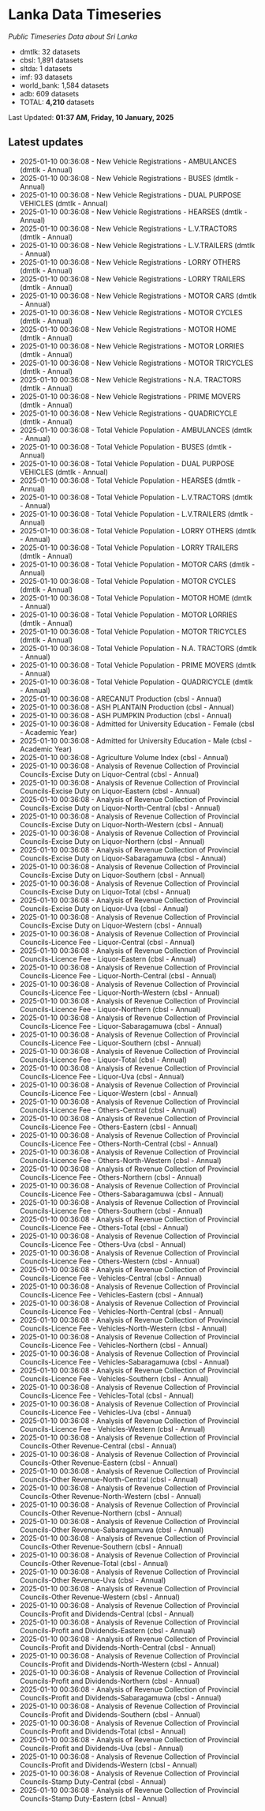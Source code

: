 # Lanka Data Timeseries
*Public Timeseries Data about Sri Lanka*

* dmtlk: 32 datasets
* cbsl: 1,891 datasets
* sltda: 1 datasets
* imf: 93 datasets
* world_bank: 1,584 datasets
* adb: 609 datasets
* TOTAL: **4,210** datasets

Last Updated: **01:37 AM, Friday, 10 January, 2025**

## Latest updates

* 2025-01-10 00:36:08 - New Vehicle Registrations - AMBULANCES (dmtlk - Annual)
* 2025-01-10 00:36:08 - New Vehicle Registrations - BUSES (dmtlk - Annual)
* 2025-01-10 00:36:08 - New Vehicle Registrations - DUAL PURPOSE VEHICLES (dmtlk - Annual)
* 2025-01-10 00:36:08 - New Vehicle Registrations - HEARSES (dmtlk - Annual)
* 2025-01-10 00:36:08 - New Vehicle Registrations - L.V.TRACTORS (dmtlk - Annual)
* 2025-01-10 00:36:08 - New Vehicle Registrations - L.V.TRAILERS (dmtlk - Annual)
* 2025-01-10 00:36:08 - New Vehicle Registrations - LORRY OTHERS (dmtlk - Annual)
* 2025-01-10 00:36:08 - New Vehicle Registrations - LORRY TRAILERS (dmtlk - Annual)
* 2025-01-10 00:36:08 - New Vehicle Registrations - MOTOR CARS (dmtlk - Annual)
* 2025-01-10 00:36:08 - New Vehicle Registrations - MOTOR CYCLES (dmtlk - Annual)
* 2025-01-10 00:36:08 - New Vehicle Registrations - MOTOR HOME (dmtlk - Annual)
* 2025-01-10 00:36:08 - New Vehicle Registrations - MOTOR LORRIES (dmtlk - Annual)
* 2025-01-10 00:36:08 - New Vehicle Registrations - MOTOR TRICYCLES (dmtlk - Annual)
* 2025-01-10 00:36:08 - New Vehicle Registrations - N.A. TRACTORS (dmtlk - Annual)
* 2025-01-10 00:36:08 - New Vehicle Registrations - PRIME MOVERS (dmtlk - Annual)
* 2025-01-10 00:36:08 - New Vehicle Registrations - QUADRICYCLE (dmtlk - Annual)
* 2025-01-10 00:36:08 - Total Vehicle Population - AMBULANCES (dmtlk - Annual)
* 2025-01-10 00:36:08 - Total Vehicle Population - BUSES (dmtlk - Annual)
* 2025-01-10 00:36:08 - Total Vehicle Population - DUAL PURPOSE VEHICLES (dmtlk - Annual)
* 2025-01-10 00:36:08 - Total Vehicle Population - HEARSES (dmtlk - Annual)
* 2025-01-10 00:36:08 - Total Vehicle Population - L.V.TRACTORS (dmtlk - Annual)
* 2025-01-10 00:36:08 - Total Vehicle Population - L.V.TRAILERS (dmtlk - Annual)
* 2025-01-10 00:36:08 - Total Vehicle Population - LORRY OTHERS (dmtlk - Annual)
* 2025-01-10 00:36:08 - Total Vehicle Population - LORRY TRAILERS (dmtlk - Annual)
* 2025-01-10 00:36:08 - Total Vehicle Population - MOTOR CARS (dmtlk - Annual)
* 2025-01-10 00:36:08 - Total Vehicle Population - MOTOR CYCLES (dmtlk - Annual)
* 2025-01-10 00:36:08 - Total Vehicle Population - MOTOR HOME (dmtlk - Annual)
* 2025-01-10 00:36:08 - Total Vehicle Population - MOTOR LORRIES (dmtlk - Annual)
* 2025-01-10 00:36:08 - Total Vehicle Population - MOTOR TRICYCLES (dmtlk - Annual)
* 2025-01-10 00:36:08 - Total Vehicle Population - N.A. TRACTORS (dmtlk - Annual)
* 2025-01-10 00:36:08 - Total Vehicle Population - PRIME MOVERS (dmtlk - Annual)
* 2025-01-10 00:36:08 - Total Vehicle Population - QUADRICYCLE (dmtlk - Annual)
* 2025-01-10 00:36:08 - ARECANUT Production (cbsl - Annual)
* 2025-01-10 00:36:08 - ASH PLANTAIN Production (cbsl - Annual)
* 2025-01-10 00:36:08 - ASH PUMPKIN Production (cbsl - Annual)
* 2025-01-10 00:36:08 - Admitted for University Education - Female (cbsl - Academic Year)
* 2025-01-10 00:36:08 - Admitted for University Education - Male (cbsl - Academic Year)
* 2025-01-10 00:36:08 - Agriculture Volume Index (cbsl - Annual)
* 2025-01-10 00:36:08 - Analysis of Revenue Collection of Provincial Councils-Excise Duty on Liquor-Central (cbsl - Annual)
* 2025-01-10 00:36:08 - Analysis of Revenue Collection of Provincial Councils-Excise Duty on Liquor-Eastern (cbsl - Annual)
* 2025-01-10 00:36:08 - Analysis of Revenue Collection of Provincial Councils-Excise Duty on Liquor-North-Central (cbsl - Annual)
* 2025-01-10 00:36:08 - Analysis of Revenue Collection of Provincial Councils-Excise Duty on Liquor-North-Western (cbsl - Annual)
* 2025-01-10 00:36:08 - Analysis of Revenue Collection of Provincial Councils-Excise Duty on Liquor-Northern (cbsl - Annual)
* 2025-01-10 00:36:08 - Analysis of Revenue Collection of Provincial Councils-Excise Duty on Liquor-Sabaragamuwa (cbsl - Annual)
* 2025-01-10 00:36:08 - Analysis of Revenue Collection of Provincial Councils-Excise Duty on Liquor-Southern (cbsl - Annual)
* 2025-01-10 00:36:08 - Analysis of Revenue Collection of Provincial Councils-Excise Duty on Liquor-Total (cbsl - Annual)
* 2025-01-10 00:36:08 - Analysis of Revenue Collection of Provincial Councils-Excise Duty on Liquor-Uva (cbsl - Annual)
* 2025-01-10 00:36:08 - Analysis of Revenue Collection of Provincial Councils-Excise Duty on Liquor-Western (cbsl - Annual)
* 2025-01-10 00:36:08 - Analysis of Revenue Collection of Provincial Councils-Licence Fee - Liquor-Central (cbsl - Annual)
* 2025-01-10 00:36:08 - Analysis of Revenue Collection of Provincial Councils-Licence Fee - Liquor-Eastern (cbsl - Annual)
* 2025-01-10 00:36:08 - Analysis of Revenue Collection of Provincial Councils-Licence Fee - Liquor-North-Central (cbsl - Annual)
* 2025-01-10 00:36:08 - Analysis of Revenue Collection of Provincial Councils-Licence Fee - Liquor-North-Western (cbsl - Annual)
* 2025-01-10 00:36:08 - Analysis of Revenue Collection of Provincial Councils-Licence Fee - Liquor-Northern (cbsl - Annual)
* 2025-01-10 00:36:08 - Analysis of Revenue Collection of Provincial Councils-Licence Fee - Liquor-Sabaragamuwa (cbsl - Annual)
* 2025-01-10 00:36:08 - Analysis of Revenue Collection of Provincial Councils-Licence Fee - Liquor-Southern (cbsl - Annual)
* 2025-01-10 00:36:08 - Analysis of Revenue Collection of Provincial Councils-Licence Fee - Liquor-Total (cbsl - Annual)
* 2025-01-10 00:36:08 - Analysis of Revenue Collection of Provincial Councils-Licence Fee - Liquor-Uva (cbsl - Annual)
* 2025-01-10 00:36:08 - Analysis of Revenue Collection of Provincial Councils-Licence Fee - Liquor-Western (cbsl - Annual)
* 2025-01-10 00:36:08 - Analysis of Revenue Collection of Provincial Councils-Licence Fee - Others-Central (cbsl - Annual)
* 2025-01-10 00:36:08 - Analysis of Revenue Collection of Provincial Councils-Licence Fee - Others-Eastern (cbsl - Annual)
* 2025-01-10 00:36:08 - Analysis of Revenue Collection of Provincial Councils-Licence Fee - Others-North-Central (cbsl - Annual)
* 2025-01-10 00:36:08 - Analysis of Revenue Collection of Provincial Councils-Licence Fee - Others-North-Western (cbsl - Annual)
* 2025-01-10 00:36:08 - Analysis of Revenue Collection of Provincial Councils-Licence Fee - Others-Northern (cbsl - Annual)
* 2025-01-10 00:36:08 - Analysis of Revenue Collection of Provincial Councils-Licence Fee - Others-Sabaragamuwa (cbsl - Annual)
* 2025-01-10 00:36:08 - Analysis of Revenue Collection of Provincial Councils-Licence Fee - Others-Southern (cbsl - Annual)
* 2025-01-10 00:36:08 - Analysis of Revenue Collection of Provincial Councils-Licence Fee - Others-Total (cbsl - Annual)
* 2025-01-10 00:36:08 - Analysis of Revenue Collection of Provincial Councils-Licence Fee - Others-Uva (cbsl - Annual)
* 2025-01-10 00:36:08 - Analysis of Revenue Collection of Provincial Councils-Licence Fee - Others-Western (cbsl - Annual)
* 2025-01-10 00:36:08 - Analysis of Revenue Collection of Provincial Councils-Licence Fee - Vehicles-Central (cbsl - Annual)
* 2025-01-10 00:36:08 - Analysis of Revenue Collection of Provincial Councils-Licence Fee - Vehicles-Eastern (cbsl - Annual)
* 2025-01-10 00:36:08 - Analysis of Revenue Collection of Provincial Councils-Licence Fee - Vehicles-North-Central (cbsl - Annual)
* 2025-01-10 00:36:08 - Analysis of Revenue Collection of Provincial Councils-Licence Fee - Vehicles-North-Western (cbsl - Annual)
* 2025-01-10 00:36:08 - Analysis of Revenue Collection of Provincial Councils-Licence Fee - Vehicles-Northern (cbsl - Annual)
* 2025-01-10 00:36:08 - Analysis of Revenue Collection of Provincial Councils-Licence Fee - Vehicles-Sabaragamuwa (cbsl - Annual)
* 2025-01-10 00:36:08 - Analysis of Revenue Collection of Provincial Councils-Licence Fee - Vehicles-Southern (cbsl - Annual)
* 2025-01-10 00:36:08 - Analysis of Revenue Collection of Provincial Councils-Licence Fee - Vehicles-Total (cbsl - Annual)
* 2025-01-10 00:36:08 - Analysis of Revenue Collection of Provincial Councils-Licence Fee - Vehicles-Uva (cbsl - Annual)
* 2025-01-10 00:36:08 - Analysis of Revenue Collection of Provincial Councils-Licence Fee - Vehicles-Western (cbsl - Annual)
* 2025-01-10 00:36:08 - Analysis of Revenue Collection of Provincial Councils-Other Revenue-Central (cbsl - Annual)
* 2025-01-10 00:36:08 - Analysis of Revenue Collection of Provincial Councils-Other Revenue-Eastern (cbsl - Annual)
* 2025-01-10 00:36:08 - Analysis of Revenue Collection of Provincial Councils-Other Revenue-North-Central (cbsl - Annual)
* 2025-01-10 00:36:08 - Analysis of Revenue Collection of Provincial Councils-Other Revenue-North-Western (cbsl - Annual)
* 2025-01-10 00:36:08 - Analysis of Revenue Collection of Provincial Councils-Other Revenue-Northern (cbsl - Annual)
* 2025-01-10 00:36:08 - Analysis of Revenue Collection of Provincial Councils-Other Revenue-Sabaragamuwa (cbsl - Annual)
* 2025-01-10 00:36:08 - Analysis of Revenue Collection of Provincial Councils-Other Revenue-Southern (cbsl - Annual)
* 2025-01-10 00:36:08 - Analysis of Revenue Collection of Provincial Councils-Other Revenue-Total (cbsl - Annual)
* 2025-01-10 00:36:08 - Analysis of Revenue Collection of Provincial Councils-Other Revenue-Uva (cbsl - Annual)
* 2025-01-10 00:36:08 - Analysis of Revenue Collection of Provincial Councils-Other Revenue-Western (cbsl - Annual)
* 2025-01-10 00:36:08 - Analysis of Revenue Collection of Provincial Councils-Profit and Dividends-Central (cbsl - Annual)
* 2025-01-10 00:36:08 - Analysis of Revenue Collection of Provincial Councils-Profit and Dividends-Eastern (cbsl - Annual)
* 2025-01-10 00:36:08 - Analysis of Revenue Collection of Provincial Councils-Profit and Dividends-North-Central (cbsl - Annual)
* 2025-01-10 00:36:08 - Analysis of Revenue Collection of Provincial Councils-Profit and Dividends-North-Western (cbsl - Annual)
* 2025-01-10 00:36:08 - Analysis of Revenue Collection of Provincial Councils-Profit and Dividends-Northern (cbsl - Annual)
* 2025-01-10 00:36:08 - Analysis of Revenue Collection of Provincial Councils-Profit and Dividends-Sabaragamuwa (cbsl - Annual)
* 2025-01-10 00:36:08 - Analysis of Revenue Collection of Provincial Councils-Profit and Dividends-Southern (cbsl - Annual)
* 2025-01-10 00:36:08 - Analysis of Revenue Collection of Provincial Councils-Profit and Dividends-Total (cbsl - Annual)
* 2025-01-10 00:36:08 - Analysis of Revenue Collection of Provincial Councils-Profit and Dividends-Uva (cbsl - Annual)
* 2025-01-10 00:36:08 - Analysis of Revenue Collection of Provincial Councils-Profit and Dividends-Western (cbsl - Annual)
* 2025-01-10 00:36:08 - Analysis of Revenue Collection of Provincial Councils-Stamp Duty-Central (cbsl - Annual)
* 2025-01-10 00:36:08 - Analysis of Revenue Collection of Provincial Councils-Stamp Duty-Eastern (cbsl - Annual)
